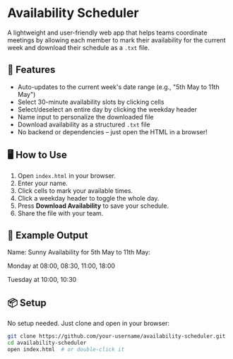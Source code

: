 # Availability Scheduler

A lightweight and user-friendly web app that helps teams coordinate meetings by allowing each member to mark their availability for the current week and download their schedule as a `.txt` file.

## 🌟 Features

- Auto-updates to the current week's date range (e.g., "5th May to 11th May")
- Select 30-minute availability slots by clicking cells
- Select/deselect an entire day by clicking the weekday header
- Name input to personalize the downloaded file
- Download availability as a structured `.txt` file
- No backend or dependencies – just open the HTML in a browser!

## 🖥 How to Use

1. Open `index.html` in your browser.
2. Enter your name.
3. Click cells to mark your available times.
4. Click a weekday header to toggle the whole day.
5. Press **Download Availability** to save your schedule.
6. Share the file with your team.

## 📁 Example Output

Name: Sunny
Availability for 5th May to 11th May:

Monday at 08:00, 08:30, 11:00, 18:00

Tuesday at 10:00, 10:30


## 📦 Setup

No setup needed. Just clone and open in your browser:

```bash
git clone https://github.com/your-username/availability-scheduler.git
cd availability-scheduler
open index.html  # or double-click it
